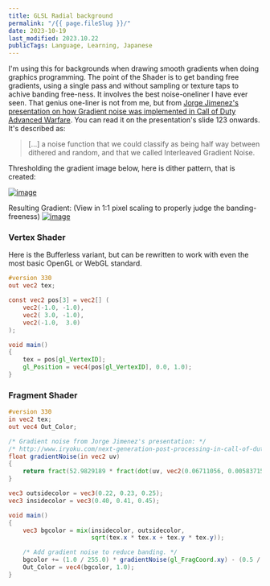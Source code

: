 ```yaml
---
title: GLSL Radial background
permalink: "/{{ page.fileSlug }}/"
date: 2023-10-19
last_modified: 2023.10.22
publicTags: Language, Learning, Japanese
---
```

I'm using this for backgrounds when drawing smooth gradients when doing graphics programming. The point of the Shader is to get banding free gradients, using a single pass and without sampling or texture taps to achive banding free-ness. It involves the best noise-oneliner I have ever seen. That genius one-liner is not from me, but from  [Jorge Jimenez's presentation on how Gradient noise was implemented in Call of Duty Advanced Warfare](http://www.iryoku.com/next-generation-post-processing-in-call-of-duty-advanced-warfare). You can read it on the presentation's slide 123 onwards. It's described as:
> [...] a noise function that we could classify as being half way between dithered and random, and that we called Interleaved Gradient Noise.

Thresholding the gradient image below, here is dither pattern, that is created:

[![image](https://github.com/FrostKiwi/treasurechest/assets/60887273/3c9b3bb9-d1d7-4906-9b53-02f4894b26c4)](https://github.com/FrostKiwi/treasurechest/assets/60887273/3c9b3bb9-d1d7-4906-9b53-02f4894b26c4)

Resulting Gradient: (View in 1:1 pixel scaling to properly judge the banding-freeness)
[![image](https://github.com/FrostKiwi/treasurechest/assets/60887273/70e345f0-e57f-49df-a07e-bcd6cfde9189)](https://github.com/FrostKiwi/treasurechest/assets/60887273/70e345f0-e57f-49df-a07e-bcd6cfde9189)
### Vertex Shader
Here is the Bufferless variant, but can be rewritten to work with even the most basic OpenGL or WebGL standard.
```glsl
#version 330
out vec2 tex;

const vec2 pos[3] = vec2[] (
    vec2(-1.0, -1.0),
    vec2( 3.0, -1.0),
    vec2(-1.0,  3.0)
);

void main()
{
    tex = pos[gl_VertexID];
    gl_Position = vec4(pos[gl_VertexID], 0.0, 1.0);
}
```
### Fragment Shader
```glsl
#version 330
in vec2 tex;
out vec4 Out_Color;

/* Gradient noise from Jorge Jimenez's presentation: */
/* http://www.iryoku.com/next-generation-post-processing-in-call-of-duty-advanced-warfare */
float gradientNoise(in vec2 uv)
{
    return fract(52.9829189 * fract(dot(uv, vec2(0.06711056, 0.00583715))));
}

vec3 outsidecolor = vec3(0.22, 0.23, 0.25);
vec3 insidecolor = vec3(0.40, 0.41, 0.45);

void main()
{
    vec3 bgcolor = mix(insidecolor, outsidecolor,
                       sqrt(tex.x * tex.x + tex.y * tex.y));

    /* Add gradient noise to reduce banding. */
    bgcolor += (1.0 / 255.0) * gradientNoise(gl_FragCoord.xy) - (0.5 / 255.0);
    Out_Color = vec4(bgcolor, 1.0);
}
```